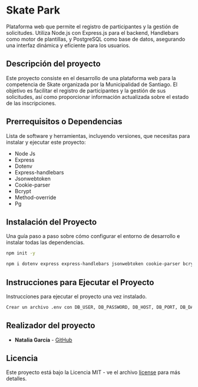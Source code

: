 # Skate Park

Plataforma web que permite el registro de participantes y la gestión de solicitudes. Utiliza Node.js con Express.js para el backend, Handlebars como motor de plantillas, y PostgreSQL como base de datos, asegurando una interfaz dinámica y eficiente para los usuarios.

## Descripción del proyecto

Este proyecto consiste en el desarrollo de una plataforma web para la competencia de Skate organizada por la Municipalidad de Santiago. El objetivo es facilitar el registro de participantes y la gestión de sus solicitudes, así como proporcionar información actualizada sobre el estado de las inscripciones.

## Prerrequisitos o Dependencias

Lista de software y herramientas, incluyendo versiones, que necesitas para instalar y ejecutar este proyecto:

- Node Js
- Express
- Dotenv
- Express-handlebars
- Jsonwebtoken
- Cookie-parser
- Bcrypt
- Method-override
- Pg

## Instalación del Proyecto

Una guía paso a paso sobre cómo configurar el entorno de desarrollo e instalar todas las dependencias.

```bash
npm init -y
```

```bash
npm i dotenv express express-handlebars jsonwebtoken cookie-parser bcrypt method-override pg
```

## Instrucciones para Ejecutar el Proyecto

Instrucciones para ejecutar el proyecto una vez instalado.

```bash
Crear un archivo .env con DB_USER, DB_PASSWORD, DB_HOST, DB_PORT, DB_DATABASE, DB_HOST y JWT_SECRET_KEY
```

## Realizador del proyecto

* **Natalia García** - [GitHub](https://github.com/ngarciab22)

## Licencia

Este proyecto está bajo la Licencia MIT - ve el archivo [license](license) para más detalles.
